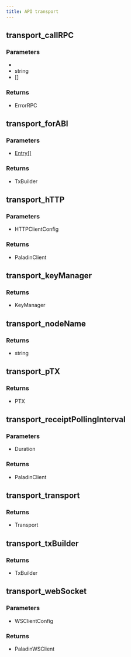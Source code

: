 ```yaml
---
title: API transport
---
```

## transport_callRPC

### Parameters

- 
- string
- []

### Returns

- ErrorRPC

## transport_forABI

### Parameters

- [Entry[]](../types/transactioninput.md#entry)

### Returns

- TxBuilder

## transport_hTTP

### Parameters

- HTTPClientConfig

### Returns

- PaladinClient

## transport_keyManager

### Returns

- KeyManager

## transport_nodeName

### Returns

- string

## transport_pTX

### Returns

- PTX

## transport_receiptPollingInterval

### Parameters

- Duration

### Returns

- PaladinClient

## transport_transport

### Returns

- Transport

## transport_txBuilder

### Returns

- TxBuilder

## transport_webSocket

### Parameters

- WSClientConfig

### Returns

- PaladinWSClient

